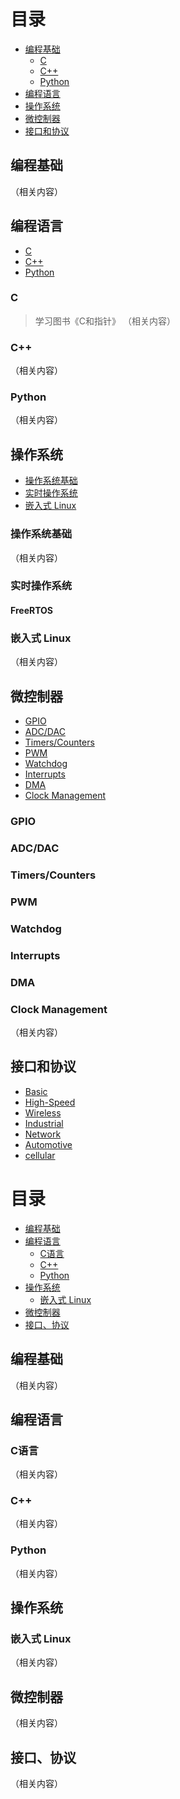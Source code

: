 # 目录
- [编程基础](#编程基础)
  - [C](#C)
  - [C++](#C++)        
  - [Python](#Python)        
- [编程语言](#编程语言)
- [操作系统](#操作系统)
- [微控制器](#微控制器)        
- [接口和协议](#接口和协议)

## 编程基础
（相关内容）

## 编程语言
- [C](#C语言)  
- [C++](#C++)  
- [Python](#Python)    

### C
> 学习图书《C和指针》
（相关内容）
### C++                                                                                                      
（相关内容）
### Python
（相关内容）

## 操作系统
- [操作系统基础](#操作系统基础)
- [实时操作系统](#实时操作系统)
- [嵌入式 Linux](#嵌入式-Linux)

### 操作系统基础
（相关内容）
### 实时操作系统
#### FreeRTOS
### 嵌入式 Linux
（相关内容）

## 微控制器    
- [GPIO](###GPIO)  
- [ADC/DAC](###ADC/DAC)  
- [Timers/Counters](###Timers/Counters)  
- [PWM](###PWM)  
- [Watchdog](###Watchdog)  
- [Interrupts](###Interrupts)  
- [DMA](###DMA)    
- [Clock Management](#Clock-Management)
  
### GPIO  
### ADC/DAC    
### Timers/Counters    
### PWM  
### Watchdog      
### Interrupts  
### DMA    
### Clock Management      
（相关内容）

## 接口和协议
- [Basic](###Basic)
- [High-Speed](###High-Speed)  
- [Wireless](###Wireless)    
- [Industrial](###Industrial) 
- [Network](###Network) 
- [Automotive](###Automotive)  
- [cellular](###cellular)  
##

# 目录
- [编程基础](#编程基础)
- [编程语言](#编程语言)
  - [C语言](#c语言)
  - [C++](#c++)
  - [Python](#python)
- [操作系统](#操作系统)
  - [嵌入式 Linux](#嵌入式-linux)
- [微控制器](#微控制器)
- [接口、协议](#接口、协议)

## 编程基础
（相关内容）

## 编程语言
### C语言
（相关内容）

### C++
（相关内容）

### Python
（相关内容）

## 操作系统
### 嵌入式 Linux
（相关内容）

## 微控制器
（相关内容）

## 接口、协议
（相关内容）








  